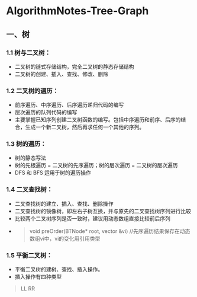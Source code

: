 # AlgorithmNotes-Tree-Graph

## 一、树

### 1.1 树与二叉树：

* 二叉树的链式存储结构，完全二叉树的静态存储结构
* 二叉树的创建、插入、查找、修改、删除

### 1.2 二叉树的遍历：

* 前序遍历、中序遍历、后序遍历递归代码的编写
* 层次遍历的队列代码的编写
* 主要掌握已知序列创建二叉树函数的编写。包括中序遍历和前序、后序的结合，生成一个新二叉树，然后再求任何一个其他的序列。

### 1.3 树的遍历：
* 树的静态写法
* 树的先根遍历 = 二叉树的先序遍历；树的层次遍历 = 二叉树的层次遍历
* DFS 和 BFS 运用于树的遍历操作

### 1.4 二叉查找树：
* 二叉查找树的建立、插入、查找、删除操作
* 二叉查找树的镜像树，即左右子树互换，并与原先的二叉查找树序列进行比较
* 比较两个二叉树序列是否一致时，建议用动态数组直接比较前后序列
* > void preOrder(BTNode* root, vector<int> &vi) //先序遍历结果保存在动态数组vi中，vi的变化用引用类型  
  
### 1.5 平衡二叉树：
* 平衡二叉树的建树、查找、插入操作。
* 插入操作有四种类型
> LL
> RR
